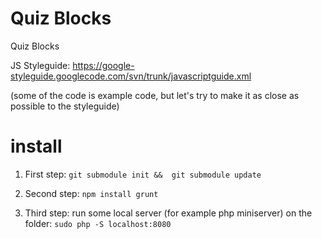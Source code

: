 # Quiz Blocks
Quiz Blocks

JS Styleguide:
https://google-styleguide.googlecode.com/svn/trunk/javascriptguide.xml


(some of the code is example code, but let's try to make it as close as possible to the styleguide)


# install
1. First step: 
`git submodule init && 
git submodule update`

2. Second step:
`npm install
grunt
`
3. Third step: run some local server (for example php miniserver) on the folder:
`sudo php -S localhost:8080
`
